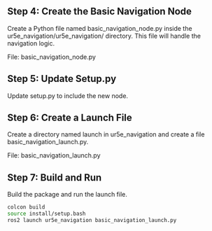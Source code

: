 ## Step 4: Create the Basic Navigation Node

Create a Python file named basic_navigation_node.py inside the ur5e_navigation/ur5e_navigation/ directory. This file will handle the navigation logic.

File: basic_navigation_node.py

## Step 5: Update Setup.py

Update setup.py to include the new node.

## Step 6: Create a Launch File

Create a directory named launch in ur5e_navigation and create a file basic_navigation_launch.py.

File: basic_navigation_launch.py

## Step 7: Build and Run

Build the package and run the launch file.

```bash
colcon build
source install/setup.bash
ros2 launch ur5e_navigation basic_navigation_launch.py
```
